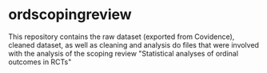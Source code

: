 # ordscopingreview
This repository contains the raw dataset (exported from Covidence), cleaned dataset, as well as cleaning and analysis do files that were involved with the analysis of the scoping review "Statistical analyses of ordinal outcomes in RCTs"
